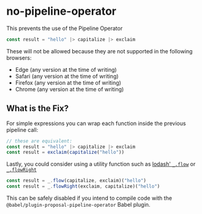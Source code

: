# no-pipeline-operator

This prevents the use of the Pipeline Operator

```js
const result = "hello" |> capitalize |> exclaim
```

These will not be allowed because they are not supported in the following browsers:

 - Edge (any version at the time of writing)
 - Safari (any version at the time of writing)
 - Firefox (any version at the time of writing)
 - Chrome (any version at the time of writing)

## What is the Fix?

For simple expressions you can wrap each function inside the previous pipeline call:

```js
// these are equivalent:
const result = "hello" |> capitalize |> exclaim
const result = exclaim(capitalize("hello"))
```

Lastly, you could consider using a utility function such as [lodash' `_.flow`](https://lodash.com/docs/4.17.15#flow) or [`_.flowRight`](https://lodash.com/docs/4.17.15#flowRight)

```js
const result = _.flow(capitalize, exclaim)("hello")
const result = _.flowRight(exclaim, capitalize)("hello")
```

This can be safely disabled if you intend to compile code with the `@babel/plugin-proposal-pipeline-operator` Babel plugin.
